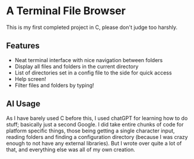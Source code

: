 # A Terminal File Browser
This is my first completed project in C, please don't judge too harshly.

## Features
- Neat terminal interface with nice navigation between folders
- Display all files and folders in the current directory
- List of directories set in a config file to the side for quick access
- Help screen!
- Filter files and folders by typing!

## AI Usage
As I have barely used C before this, I used chatGPT for learning how to do stuff; basically just a second Google. I did take entire chunks of code for platform specific things, those being getting a single character input, reading folders and finding a configuration directory (because I was crazy enough to not have any external libraries). But I wrote over quite a lot of that, and everything else was all of my own creation.

